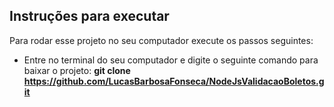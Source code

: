 ## Instruções para executar
Para rodar esse projeto no seu computador execute os passos seguintes:

- Entre no terminal do seu computador e digite o seguinte comando para baixar o projeto:
  **git clone https://github.com/LucasBarbosaFonseca/NodeJsValidacaoBoletos.git**
